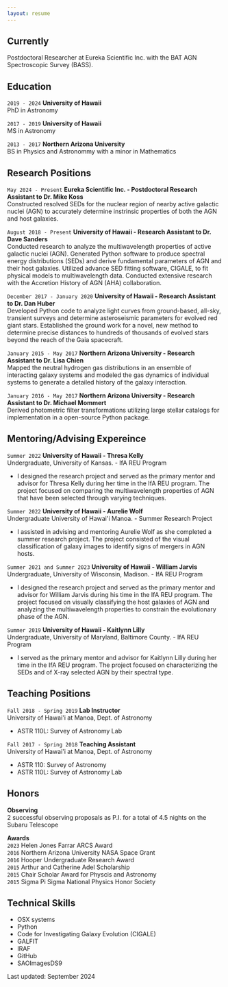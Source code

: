 ```yaml
---
layout: resume
---
```

## Currently

Postdoctoral Researcher at Eureka Scientific Inc. with the BAT AGN Spectroscopic Survey (BASS).

## Education

`2019 - 2024`
__University of Hawaii__<br/>
PhD in Astronomy 

`2017 - 2019`
__University of Hawaii__<br/>
MS in Astronomy 

`2013 - 2017`
__Northern Arizona University__<br/>
BS in Physics and Astronommy with a minor in Mathematics

## Research Positions
`May 2024 - Present`
__Eureka Scientific Inc. - Postdoctoral Research Assistant to Dr. Mike Koss__<br/>
Constructed resolved SEDs for the nuclear region of nearby active galactic nuclei (AGN) to accurately determine instrinsic properties of both the AGN and host galaxies.

`August 2018 - Present`
__University of Hawaii - Research Assistant to Dr. Dave Sanders__<br/>
Conducted research to analyze the multiwavelength properties of active galactic nuclei (AGN). Generated Python software to produce spectral energy distributions (SEDs) and derive fundamental parameters of AGN and their host galaxies. Utilized advance SED fitting software, CIGALE, to fit physical models to multiwavelength data. Conducted extensive research with the Accretion History of AGN (AHA) collaboration.


`December 2017 - January 2020`
__University of Hawaii - Research Assistant to Dr. Dan Huber__<br/>
Developed Python code to analyze light curves from ground-based, all-sky, transient surveys and determine asteroseismic parameters for evolved red giant stars. Established the ground work for a novel, new method to determine precise distances to hundreds of thousands of evolved stars beyond the reach of the Gaia spacecraft. 

`January 2015 - May 2017`
__Northern Arizona University - Research Assistant to Dr. Lisa Chien__<br/>
Mapped the neutral hydrogen gas distributions in an ensemble of interacting galaxy systems and modeled the gas dynamics of individual systems to generate a detailed history of the galaxy interaction.

`January 2016 - May 2017`
__Northern Arizona University - Research Assistant to Dr. Michael Mommert__<br/>
Derived photometric filter transformations utilizing large stellar catalogs for implementation in a open-source Python package.

## Mentoring/Advising Expereince
`Summer 2022`
__University of Hawaii - Thresa Kelly__<br/>
Undergraduate, University of Kansas. - IfA REU Program
- I designed the research project and served as the primary mentor and advisor for Thresa Kelly during her time in the IfA REU program. The project focused on comparing the multiwavelength properties of AGN that have been selected through varying techniques.

`Summer 2022`
__University of Hawaii - Aurelie Wolf__<br/>
Undergraduate University of Hawai'i Manoa. - Summer Research Project
- I assisted in advising and mentoring Aurelie Wolf as she completed a summer research project. The project consisted of the visual classification of galaxy images to identify signs of mergers in AGN hosts.

`Summer 2021 and Summer 2023`
__University of Hawaii - William Jarvis__<br/>
Undergraduate, University of Wisconsin, Madison. - IfA REU Program
- I designed the research project and served as the primary mentor and advisor for William Jarvis during his time in the IfA REU program. The project focused on visually classifying the host galaxies of AGN and analyzing the multiwavelength properties to constrain the evolutionary phase of the AGN.

`Summer 2019`
__University of Hawaii - Kaitlynn Lilly__<br/>
Undergraduate, University of Maryland, Baltimore County. - IfA REU Program
- I served as the primary mentor and advisor for Kaitlynn Lilly during her time in the IfA REU program. The project focused on characterizing the SEDs and of X-ray selected AGN by their spectral type.

## Teaching Positions

`Fall 2018 - Spring 2019`
__Lab Instructor__<br/>
University of Hawai'i at Manoa, Dept. of Astronomy
- ASTR 110L: Survey of Astronomy Lab

`Fall 2017 - Spring 2018`
__Teaching Assistant__<br/>
University of Hawai'i at Manoa, Dept. of Astronomy
- ASTR 110: Survey of Astronomy
- ASTR 110L: Survey of Astronomy Lab


## Honors
__Observing__<br/>
2 successful observing proposals as P.I. for a total of 4.5 nights on the Subaru Telescope

__Awards__<br/>
`2023`
Helen Jones Farrar ARCS Award<br/>
`2016`
Northern Arizona University NASA Space Grant<br/>
`2016`
Hooper Undergraduate Research Award<br/>
`2015`
Arthur and Catherine Adel Scholarship<br/> 
`2015`
Chair Scholar Award for Physcis and Astronomy<br/> 
`2015`
Sigma Pi Sigma National Physics Honor Society<br/>


## Technical Skills
- OSX systems
- Python
- Code for Investigating Galaxy Evolution (CIGALE)
- GALFIT
- IRAF
- GitHub
- SAOImagesDS9





<!-- ### Footer -->

Last updated: September 2024


